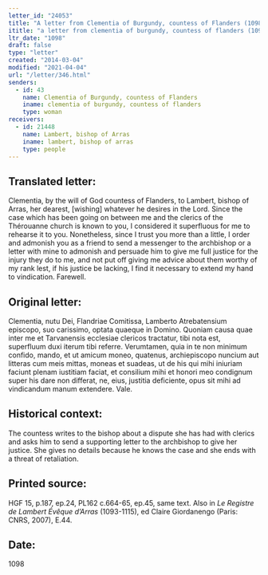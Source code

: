 ```yaml
---
letter_id: "24053"
title: "A letter from Clementia of Burgundy, countess of Flanders (1098)"
ititle: "a letter from clementia of burgundy, countess of flanders (1098)"
ltr_date: "1098"
draft: false
type: "letter"
created: "2014-03-04"
modified: "2021-04-04"
url: "/letter/346.html"
senders:
  - id: 43
    name: Clementia of Burgundy, countess of Flanders
    iname: clementia of burgundy, countess of flanders
    type: woman
receivers:
  - id: 21448
    name: Lambert, bishop of Arras
    iname: lambert, bishop of arras
    type: people
---
```

<h2> Translated letter:</h2>Clementia, by the will of God countess of Flanders, to Lambert, bishop of Arras, her dearest, [wishing] whatever he desires in the Lord.
Since the case which has been going on between me and the clerics of the        Thérouanne church is known to you, I considered it superfluous for me to rehearse it to you.  Nonetheless, since I trust you more than a little, I order and admonish you as a friend to send a messenger to the archbishop or a letter with mine to admonish and persuade him to give me full justice for the injury they do to me, and not put off giving me advice about them worthy of my rank lest, if his justice be lacking, I find it necessary to extend my hand to vindication.  Farewell.
<h2 class="mt-4"> Original letter:</h2>Clementia, nutu Dei, Flandriae Comitissa, Lamberto Atrebatensium episcopo, suo carissimo, optata quaeque in Domino. Quoniam causa quae inter me et Tarvanensis ecclesiae clericos tractatur, tibi nota est, superfluum duxi iterum tibi referre. Verumtamen, quia in te non minimum confido, mando, et ut amicum moneo, quatenus, archiepiscopo nuncium aut litteras cum meis mittas, moneas et suadeas, ut de his qui mihi iniuriam faciunt plenam iustitiam faciat, et consilium mihi et honori meo condignum super his dare non differat, ne, eius, justitia deficiente, opus sit mihi ad vindicandum manum extendere. Vale.
<h2 class="mt-4"> Historical context:</h2>The countess writes to the bishop about a dispute she has had with clerics and asks him to send a supporting letter to the archbishop to give her justice.  She gives no details because he knows the case and she ends with a threat of retaliation.
<h2 class="mt-4"> Printed source:</h2><p>HGF 15, p.187, ep.24, PL162 c.664-65, ep.45, same text. Also in <em>Le Registre de Lambert Évêque d’Arras</em> (1093-1115), ed Claire Giordanengo (Paris: CNRS, 2007), E.44.</p><h2 class="mt-4"> Date:</h2>1098